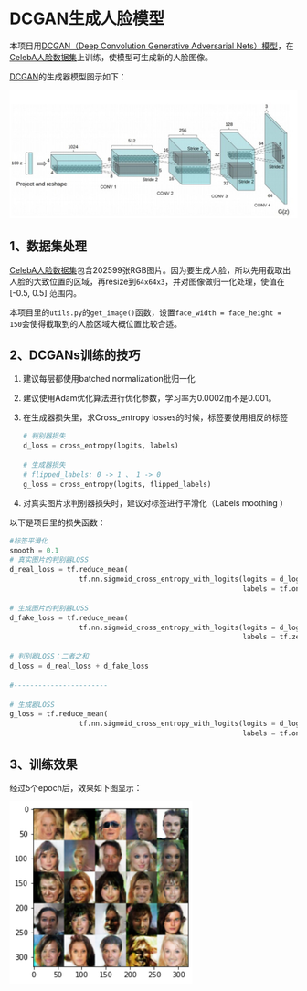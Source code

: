 # DCGAN生成人脸模型

本项目用[DCGAN（Deep Convolution Generative Adversarial Nets）模型](https://arxiv.org/pdf/1511.06434.pdf)，在[CelebA人脸数据集](http://mmlab.ie.cuhk.edu.hk/projects/CelebA.html)上训练，使模型可生成新的人脸图像。

[DCGAN](https://arxiv.org/pdf/1511.06434.pdf)的生成器模型图示如下：

![generator](./imgs/generator.jpg)



## 1、数据集处理

[CelebA人脸数据集](http://mmlab.ie.cuhk.edu.hk/projects/CelebA.html)包含202599张RGB图片。因为要生成人脸，所以先用截取出人脸的大致位置的区域，再resize到`64x64x3`，并对图像做归一化处理，使值在[-0.5, 0.5] 范围内。

本项目里的`utils.py`的`get_image()`函数，设置`face_width = face_height = 150`会使得截取到的人脸区域大概位置比较合适。



## 2、DCGANs训练的技巧
1. 建议每层都使用batched normalization批归一化

2. 建议使用Adam优化算法进行优化参数，学习率为0.0002而不是0.001。

3. 在生成器损失里，求Cross_entropy losses的时候，标签要使用相反的标签

   ```python
   # 判别器损失
   d_loss = cross_entropy(logits, labels)
   
   # 生成器损失
   # flipped_labels: 0 -> 1 、 1 -> 0
   g_loss = cross_entropy(logits, flipped_labels)
   ```

4. 对真实图片求判别器损失时，建议对标签进行平滑化（Labels moothing ）

   

以下是项目里的损失函数：


```python
#标签平滑化
smooth = 0.1
# 真实图片的判别器LOSS
d_real_loss = tf.reduce_mean(
                 tf.nn.sigmoid_cross_entropy_with_logits(logits = d_logits_real,
                                                         labels = tf.ones_like(d_out_real)*(1-smooth)))

# 生成图片的判别器LOSS
d_fake_loss = tf.reduce_mean(
                 tf.nn.sigmoid_cross_entropy_with_logits(logits = d_logits_fake,
                                                         labels = tf.zeros_like(d_out_fake)))

# 判别器LOSS：二者之和
d_loss = d_real_loss + d_fake_loss

#-----------------------    
   
# 生成器LOSS
g_loss = tf.reduce_mean(
                 tf.nn.sigmoid_cross_entropy_with_logits(logits = d_logits_fake,
                                                         labels = tf.ones_like(d_out_fake)))
```

   

## 3、训练效果

经过5个epoch后，效果如下图显示：

<img src='./imgs/effect.png' align='left' style=' width:320px;height:320px'/>

